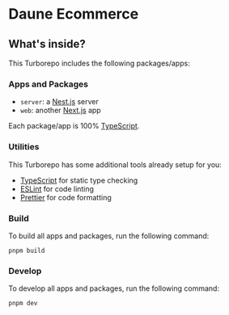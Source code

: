 # Daune Ecommerce

## What's inside?

This Turborepo includes the following packages/apps:

### Apps and Packages

- `server`: a [Nest.js](https://nestjs.com/) server
- `web`: another [Next.js](https://nextjs.org/) app

Each package/app is 100% [TypeScript](https://www.typescriptlang.org/).

### Utilities

This Turborepo has some additional tools already setup for you:

- [TypeScript](https://www.typescriptlang.org/) for static type checking
- [ESLint](https://eslint.org/) for code linting
- [Prettier](https://prettier.io) for code formatting

### Build

To build all apps and packages, run the following command:

```
pnpm build
```

### Develop

To develop all apps and packages, run the following command:

```
pnpm dev
```

